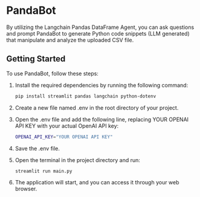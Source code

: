 # PandaBot

By utilizing the Langchain Pandas DataFrame Agent, you can ask questions and prompt PandaBot to generate Python code snippets (LLM generated) that manipulate and analyze the uploaded CSV file.

## Getting Started

To use PandaBot, follow these steps:

1. Install the required dependencies by running the following command:

   ```bash
   pip install streamlit pandas langchain python-dotenv

2. Create a new file named .env in the root directory of your project.
3. Open the .env file and add the following line, replacing YOUR OPENAI API KEY with your actual OpenAI API key:
   
   ```bash
   OPENAI_API_KEY="YOUR OPENAI API KEY"
5. Save the .env file.
6. Open the terminal in the project directory and run:
   
   ```bash
   streamlit run main.py

7. The application will start, and you can access it through your web browser.




